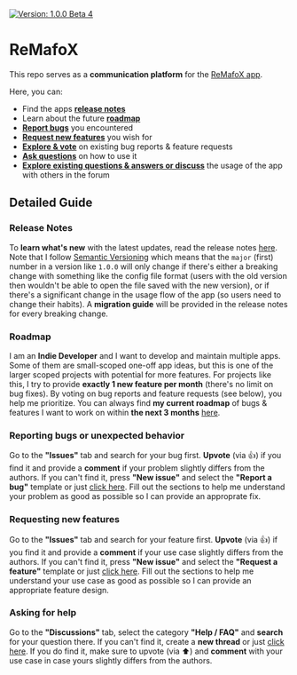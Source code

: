 <a href="https://github.com/FlineDev/ReMafoX/releases">
  <img src="https://img.shields.io/badge/Version-1.0.0%20Beta%204-informational.svg"
       alt="Version: 1.0.0 Beta 4">
</a>

# ReMafoX

This repo serves as a **communication platform** for the [ReMafoX app](https://apps.apple.com/us/app/remafox-easy-app-localization/id1605635026).

Here, you can:

- Find the apps **[release notes](https://github.com/FlineDev/ReMafoX/releases)**
- Learn about the future **[roadmap](https://github.com/FlineDev/ReMafoX/milestones?direction=asc&sort=due_date&state=open)**
- **[Report bugs](https://github.com/FlineDev/ReMafoX-Feedback/issues/new?labels=Bug+Report&template=bug_report.md&title=%5BBug%5D+%3Cyour+bug+title%3E)** you encountered
- **[Request new features](https://github.com/FlineDev/ReMafoX-Feedback/issues/new?labels=Feature+Request&template=feature_request.md&title=%5BFeat%5D+%3Cyour+feature+title%3E)** you wish for
- **[Explore & vote](https://github.com/FlineDev/ReMafoX/issues?q=is%3Aissue+sort%3Aupdated+)** on existing bug reports & feature requests
- **[Ask questions](https://github.com/FlineDev/ReMafoX/discussions/new?category=help-faq)** on how to use it
- **[Explore existing questions & answers or discuss](https://github.com/FlineDev/ReMafoX/discussions)** the usage of the app with others in the forum

## Detailed Guide

### Release Notes

To **learn what's new** with the latest updates, read the release notes [here](https://github.com/FlineDev/ReMafoX/releases). Note that I follow [Semantic Versioning](https://semver.org) which means that the `major` (first) number in a version like `1.0.0` will only change if there's either a breaking change with something like the config file format (users with the old version then wouldn't be able to open the file saved with the new version), or if there's a significant change in the usage flow of the app (so users need to change their habits). A **migration guide** will be provided in the release notes for every breaking change.

### Roadmap

I am an **Indie Developer** and I want to develop and maintain multiple apps. Some of them are small-scoped one-off app ideas, but this is one of the larger scoped projects with potential for more features. For projects like this, I try to provide **exactly 1 new feature per month** (there's no limit on bug fixes). By voting on bug reports and feature requests (see below), you help me prioritize. You can always find **my current roadmap** of bugs & features I want to work on within **the next 3 months** [here](https://github.com/FlineDev/ReMafoX/milestones?direction=asc&sort=due_date&state=open).

### Reporting bugs or unexpected behavior

Go to the **"Issues"** tab and search for your bug first. **Upvote** (via 👍) if you find it and provide a **comment** if your problem slightly differs from the authors. If you can't find it, press **"New issue"** and select the **"Report a bug"** template or just [click here](https://github.com/FlineDev/ReMafoX-Feedback/issues/new?labels=Bug+Report&template=bug_report.md&title=%5BBug%5D+%3Cyour+bug+title%3E).
Fill out the sections to help me understand your problem as good as possible so I can provide an approprate fix.

### Requesting new features

Go to the **"Issues"** tab and search for your feature first. **Upvote** (via 👍) if you find it and provide a **comment** if your use case slightly differs from the authors. If you can't find it, press **"New issue"** and select the **"Request a feature"** template or just [click here](https://github.com/FlineDev/ReMafoX-Feedback/issues/new?labels=Feature+Request&template=feature_request.md&title=%5BFeat%5D+%3Cyour+feature+title%3E).
Fill out the sections to help me understand your use case as good as possible so I can provide an appropriate feature design.

### Asking for help

Go to the **"Discussions"** tab, select the category **"Help / FAQ"** and **search** for your question there. If you can't find it, create a **new thread** or just [click here](https://github.com/FlineDev/ReMafoX/discussions/new?category=help-faq). If you do find it, make sure to upvote (via ⬆️) and **comment** with your use case in case yours slightly differs from the authors.
